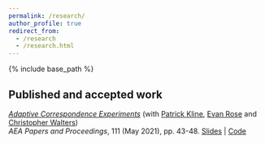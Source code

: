 ```yaml
---
permalink: /research/
author_profile: true
redirect_from:
  - /research
  - /research.html
---
```


{% include base_path %}



## Published and accepted work

[*Adaptive Correspondence Experiments*](https://eml.berkeley.edu/~pkline/papers/skynet.pdf) (with [Patrick Kline](https://eml.berkeley.edu/~pkline/), [Evan Rose](https://ekrose.github.io/) and [Christopher Walters](https://eml.berkeley.edu/~crwalters/))   
*AEA Papers and Proceedings*, 111 (May 2021), pp. 43-48. 
[Slides](/files/AdaptiveCorrespondenceExperiments_Slides.pdf) | [Code](/files/AdaptiveCorrespondenceExperiments_code.zip) 

